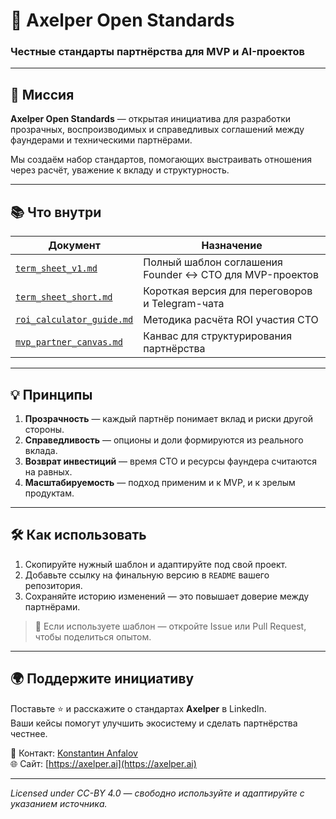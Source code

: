 # 🤝 Axelper Open Standards  
### Честные стандарты партнёрства для MVP и AI-проектов  

---

## 🧭 Миссия  
**Axelper Open Standards** — открытая инициатива для разработки прозрачных, воспроизводимых и справедливых соглашений между фаундерами и техническими партнёрами.  

Мы создаём набор стандартов, помогающих выстраивать отношения через расчёт, уважение к вкладу и структурность.  

---

## 📚 Что внутри  

| Документ | Назначение |
|-----------|-------------|
| [`term_sheet_v1.md`](docs/partners/term_sheet_v1.md) | Полный шаблон соглашения Founder ↔ CTO для MVP-проектов |
| [`term_sheet_short.md`](docs/partners/term_sheet_short.md) | Короткая версия для переговоров и Telegram-чата |
| [`roi_calculator_guide.md`](drafts/roi_calculator_guide.md) | Методика расчёта ROI участия CTO |
| [`mvp_partner_canvas.md`](drafts/mvp_partner_canvas.md) | Канвас для структурирования партнёрства |

---

## 💡 Принципы  

1. **Прозрачность** — каждый партнёр понимает вклад и риски другой стороны.  
2. **Справедливость** — опционы и доли формируются из реального вклада.  
3. **Возврат инвестиций** — время CTO и ресурсы фаундера считаются на равных.  
4. **Масштабируемость** — подход применим и к MVP, и к зрелым продуктам.  

---

## 🛠 Как использовать  

1. Скопируйте нужный шаблон и адаптируйте под свой проект.  
2. Добавьте ссылку на финальную версию в `README` вашего репозитория.  
3. Сохраняйте историю изменений — это повышает доверие между партнёрами.  

> 💬 Если используете шаблон — откройте Issue или Pull Request, чтобы поделиться опытом.  

---

## 🌍 Поддержите инициативу  

Поставьте ⭐ и расскажите о стандартах **Axelper** в LinkedIn.  
Ваши кейсы помогут улучшить экосистему и сделать партнёрства честнее.  

📩 Контакт: [Konstantин Anfalov](https://linkedin.com/in/anfalov)  
🌐 Сайт: [https://axelper.ai](https://axelper.ai)

---

_Licensed under CC-BY 4.0 — свободно используйте и адаптируйте с указанием источника._
